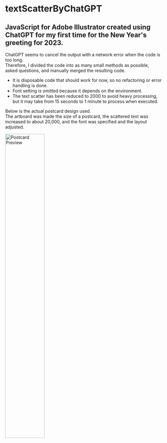 # textScatterByChatGPT
## JavaScript for Adobe Illustrator created using ChatGPT for my first time for the New Year's greeting for 2023.
ChatGPT seems to cancel the output with a network error when the code is too long.  
Therefore, I divided the code into as many small methods as possible, asked questions, and manually merged the resulting code.
- It is disposable code that should work for now, so no refactoring or error handling is done.
- Font setting is omitted because it depends on the environment.
- The text scatter has been reduced to 2000 to avoid heavy processing, but it may take from 15 seconds to 1 minute to process when executed.

Below is the actual postcard design used.  
The artboard was made the size of a postcard, the scattered text was increased to about 20,000, and the font was specified and the layout adjusted.

<img src="https://user-images.githubusercontent.com/3921332/210064926-f543a399-17ec-4632-ad9f-9667a7974808.jpg" width="50%" alt="Postcard Preview">
